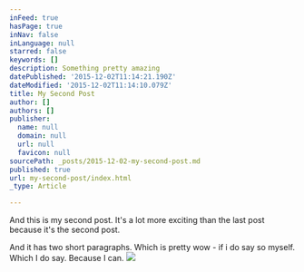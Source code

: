 ```yaml
---
inFeed: true
hasPage: true
inNav: false
inLanguage: null
starred: false
keywords: []
description: Something pretty amazing
datePublished: '2015-12-02T11:14:21.190Z'
dateModified: '2015-12-02T11:14:10.079Z'
title: My Second Post
author: []
authors: []
publisher:
  name: null
  domain: null
  url: null
  favicon: null
sourcePath: _posts/2015-12-02-my-second-post.md
published: true
url: my-second-post/index.html
_type: Article

---
```

And this is my second post. It's a lot more exciting than the last post because it's the second post.

And it has two short paragraphs. Which is pretty wow - if i do say so myself. Which I do say. Because I can.
![](https://the-grid-user-content.s3-us-west-2.amazonaws.com/45ed2cd5-802e-42a1-b098-34c903f74b62.png)